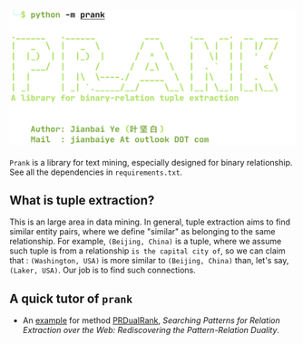## ![](./imgs/logo.png)

`Prank` is a library for text mining,  especially designed for binary relationship. See all the dependencies in `requirements.txt`.



## What is tuple extraction?

This is an large area in data mining. In general, tuple extraction aims to find similar entity pairs, where we define "similar" as belonging to the same relationship. For example, `(Beijing, China)` is a tuple, where we assume such tuple is from a relationship `is the capital city of`, so we can claim that : `(Washington, USA)` is more similar to `(Beijing, China)` than, let's say, `(Laker, USA)`. Our job is to find such connections.





## A quick tutor of `prank`

* An [example](./examples/prdualrank.md) for method [PRDualRank](https://dl.acm.org/doi/10.1145/1935826.1935933), *Searching Patterns for Relation Extraction over the Web: Rediscovering the Pattern-Relation Duality*.

